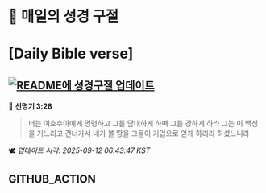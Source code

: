 # 🙏 매일의 성경 구절
# [Daily Bible verse]
## [![README에 성경구절 업데이트](https://github.com/DONGSUKA/first_test/actions/workflows/update-readme-bible.yml/badge.svg)](https://github.com/DONGSUKA/first_test/actions/workflows/update-readme-bible.yml)
<!-- START_BIBLE_VERSE -->
📖 **신명기 3:28**
> 너는 여호수아에게 명령하고 그를 담대하게 하며 그를 강하게 하라 그는 이 백성을 거느리고 건너가서 네가 볼 땅을 그들이 기업으로 얻게 하리라 하셨느니라

🕊️ _업데이트 시각: 2025-09-12 06:43:47 KST_
  <!-- END_BIBLE_VERSE -->
## GITHUB_ACTION
